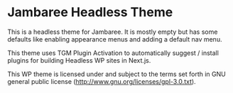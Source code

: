 # Jambaree Headless Theme

This is a headless theme for Jambaree. It is mostly empty but has some defaults like enabling appearance menus and adding a default nav menu. 

This theme uses TGM Plugin Activation to automatically suggest / install plugins for building Headless WP sites in Next.js.


This WP theme is licensed under and subject to the terms set forth in GNU general public license (http://www.gnu.org/licenses/gpl-3.0.txt).

